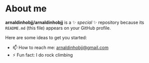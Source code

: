 # About me


**arnaldinhobjj/arnaldinhobjj** is a ✨ _special_ ✨ repository because its `README.md` (this file) appears on your GitHub profile.

Here are some ideas to get you started:

- 📫 How to reach me: arnaldinhobjj@gmail.com
- ⚡ Fun fact: I do rock climbing
